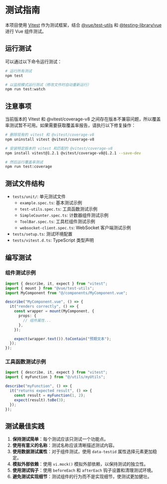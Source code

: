 # 测试指南

本项目使用 [Vitest](https://vitest.dev/) 作为测试框架，结合 [@vue/test-utils](https://test-utils.vuejs.org/) 和 [@testing-library/vue](https://testing-library.com/docs/vue-testing-library/intro) 进行 Vue 组件测试。

## 运行测试

可以通过以下命令运行测试：

```bash
# 运行所有测试
npm test

# 以监视模式运行测试（修改文件时自动重新运行）
npm run test:watch
```

## 注意事项

当前版本的 Vitest 和 @vitest/coverage-v8 之间存在版本不兼容问题，所以覆盖率测试暂不可用。如果需要获取覆盖率报告，请执行以下修复操作：

```bash
# 删除现有的 vitest 和 @vitest/coverage-v8
npm uninstall vitest @vitest/coverage-v8

# 安装特定版本的 vitest 和匹配的 @vitest/coverage-v8
npm install vitest@1.2.1 @vitest/coverage-v8@1.2.1 --save-dev

# 然后运行覆盖率测试
npm run test:coverage
```

## 测试文件结构

- `tests/unit/`: 单元测试文件
  - `example.spec.ts`: 基本测试示例
  - `test-utils.spec.ts`: 工具函数测试示例
  - `SimpleCounter.spec.ts`: 计数器组件测试示例
  - `ToolBar.spec.ts`: 工具栏组件测试示例
  - `websocket-client.spec.ts`: WebSocket 客户端测试示例
- `tests/setup.ts`: 测试环境配置
- `tests/vitest.d.ts`: TypeScript 类型声明

## 编写测试

### 组件测试示例

```typescript
import { describe, it, expect } from "vitest";
import { mount } from "@vue/test-utils";
import MyComponent from "@/components/MyComponent.vue";

describe("MyComponent.vue", () => {
  it("renders correctly", () => {
    const wrapper = mount(MyComponent, {
      props: {
        // 组件属性...
      },
    });

    expect(wrapper.text()).toContain("预期文本");
  });
});
```

### 工具函数测试示例

```typescript
import { describe, it, expect } from "vitest";
import { myFunction } from "@/utils/myUtils";

describe("myFunction", () => {
  it("returns expected result", () => {
    const result = myFunction(1, 2);
    expect(result).toBe(3);
  });
});
```

## 测试最佳实践

1. **保持测试简单**：每个测试应该只测试一个功能点。
2. **使用有意义的名称**：测试名称应该清晰描述测试内容。
3. **使用数据测试属性**：对于组件测试，使用 `data-testid` 属性选择元素更加稳定。
4. **模拟外部依赖**：使用 `vi.mock()` 模拟外部依赖，以保持测试的独立性。
5. **使用测试钩子**：使用 `beforeEach` 和 `afterEach` 钩子设置和清理测试环境。
6. **避免测试实现细节**：测试组件的行为而不是实现细节，使测试更加健壮。
